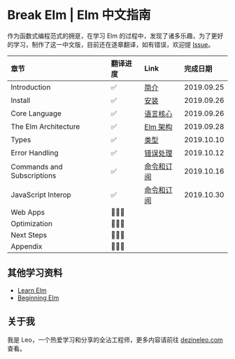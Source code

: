 # Break Elm | Elm 中文指南

作为函数式编程范式的拥趸，在学习 Elm 的过程中，发现了诸多乐趣，为了更好的学习，制作了这一中文版，目前还在逐章翻译，如有错误，欢迎提 [Issue](https://github.com/DezineLeo/elm-lang-docs-zh/issues)。

| 章节 | 翻译进度 | Link | 完成日期 |
|:----|:--------|:-----|:-------|
| Introduction | ✅ | [简介](/docs/guide/introduction.md) | 2019.09.25 |
| Install | ✅ | [安装](/docs/guide/install.md) | 2019.09.26 |
| Core Language | ✅ | [语言核心](/docs/guide/core-language.md) | 2019.09.26 |
| The Elm Architecture | ✅ | [Elm 架构](/docs/guide/the-elm-architecture.md) | 2019.09.28 |
| Types | ✅ | [类型](/docs/guide/types.md) | 2019.10.10 |
| Error Handling | ✅ | [错误处理](/docs/guide/error-handling.md) | 2019.10.12 |
| Commands and Subscriptions | ✅ | [命令和订阅](/docs/guide/effects.md) | 2019.10.16 |
| JavaScript Interop | ✅ | [命令和订阅](/docs/guide/interop.md) | 2019.10.30 |
| Web Apps | 👨🏻‍💻 |  |  |
| Optimization | 👨🏻‍💻 |  |  |
| Next Steps | 👨🏻‍💻 |  |  |
| Appendix | 👨🏻‍💻 |  |  |

## 其他学习资料

+ [Learn Elm](https://github.com/dwyl/learn-elm)
+ [Beginning Elm](https://elmprogramming.com/)

## 关于我

我是 Leo，一个热爱学习和分享的全沾工程师，更多内容请前往 [dezineleo.com](https://dezineleo.com) 查看。